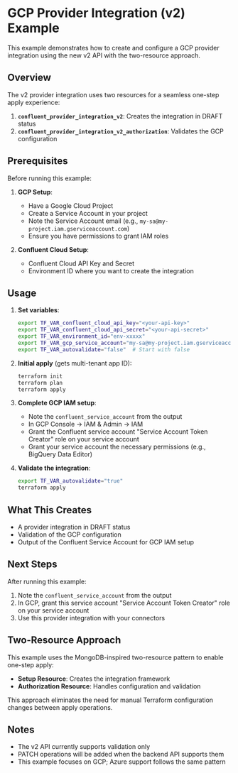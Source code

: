 # GCP Provider Integration (v2) Example

This example demonstrates how to create and configure a GCP provider integration using the new v2 API with the two-resource approach.

## Overview

The v2 provider integration uses two resources for a seamless one-step apply experience:

1. **`confluent_provider_integration_v2`**: Creates the integration in DRAFT status
2. **`confluent_provider_integration_v2_authorization`**: Validates the GCP configuration

## Prerequisites

Before running this example:

1. **GCP Setup**:
   - Have a Google Cloud Project
   - Create a Service Account in your project
   - Note the Service Account email (e.g., `my-sa@my-project.iam.gserviceaccount.com`)
   - Ensure you have permissions to grant IAM roles

2. **Confluent Cloud Setup**:
   - Confluent Cloud API Key and Secret
   - Environment ID where you want to create the integration

## Usage

1. **Set variables**:
   ```bash
   export TF_VAR_confluent_cloud_api_key="<your-api-key>"
   export TF_VAR_confluent_cloud_api_secret="<your-api-secret>"
   export TF_VAR_environment_id="env-xxxxx"
   export TF_VAR_gcp_service_account="my-sa@my-project.iam.gserviceaccount.com"
   export TF_VAR_autovalidate="false"  # Start with false
   ```

2. **Initial apply** (gets multi-tenant app ID):
   ```bash
   terraform init
   terraform plan
   terraform apply
   ```

3. **Complete GCP IAM setup**:
   - Note the `confluent_service_account` from the output
   - In GCP Console → IAM & Admin → IAM
   - Grant the Confluent service account "Service Account Token Creator" role on your service account
   - Grant your service account the necessary permissions (e.g., BigQuery Data Editor)

4. **Validate the integration**:
   ```bash
   export TF_VAR_autovalidate="true"
   terraform apply
   ```

## What This Creates

- A provider integration in DRAFT status
- Validation of the GCP configuration
- Output of the Confluent Service Account for GCP IAM setup

## Next Steps

After running this example:

1. Note the `confluent_service_account` from the output
2. In GCP, grant this service account "Service Account Token Creator" role on your service account
3. Use this provider integration with your connectors

## Two-Resource Approach

This example uses the MongoDB-inspired two-resource pattern to enable one-step apply:

- **Setup Resource**: Creates the integration framework
- **Authorization Resource**: Handles configuration and validation

This approach eliminates the need for manual Terraform configuration changes between apply operations.

## Notes

- The v2 API currently supports validation only
- PATCH operations will be added when the backend API supports them
- This example focuses on GCP; Azure support follows the same pattern